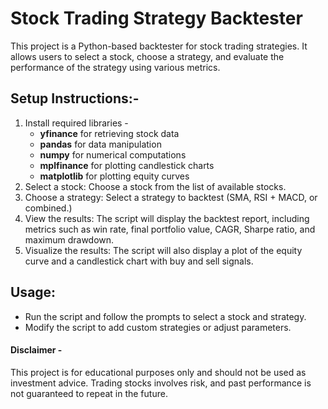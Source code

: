 # **Stock Trading Strategy Backtester**

This project is a Python-based backtester for stock trading strategies. It allows users to select a stock, choose a strategy, and evaluate 
the performance of the strategy using various metrics.



## **Setup Instructions**:-
1) Install required libraries -
    - **yfinance** for retrieving stock data
    - **pandas** for data manipulation
    - **numpy** for numerical computations
    - **mplfinance** for plotting candlestick charts
    - **matplotlib** for plotting equity curves
2) Select a stock: Choose a stock from the list of available stocks.
3) Choose a strategy: Select a strategy to backtest (SMA, RSI + MACD, or combined.)
4) View the results: The script will display the backtest report, including metrics such as win rate, final portfolio value, CAGR, Sharpe 
ratio, and maximum drawdown.
5) Visualize the results: The script will also display a plot of the equity curve and a candlestick chart with buy and sell signals.



## **Usage**:
- Run the script and follow the prompts to select a stock and strategy.
- Modify the script to add custom strategies or adjust parameters.



#### **Disclaimer** -
This project is for educational purposes only and should not be used as investment advice. Trading stocks involves risk, and past performance is not guaranteed to repeat in the future.
